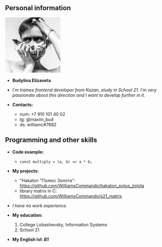 ## Personal information

<img src="./avatar.jpeg" alt="avatar" width="180"/>

* __Budylina Elizaveta__

* _I'm trainee frontend developer from Kazan, study in School 21. I'm very passionate about this direction and I want to develop further in it._
* __Contacts:__
    * num: +7 910 101 40 02
    * tg: @maxiin_bud
    * ds: williamc#7682

## Programming and other skills

* __Code example:__
    * `const multiply = (a, b) => a * b;`

* __My projects:__
    * "Hakaton "Полюс Золота": https://github.com/WilliamsCommando/hakaton_polus_zolota
    * library matrix in C: https://github.com/WilliamsCommando/s21_matrix
* _I have no work experience._

* __My education:__

    1. College Lobashevsky, Information Systems
    2. School 21

* __My English lvl: _B1___